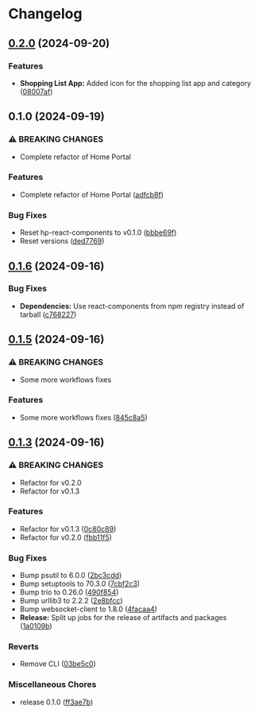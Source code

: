 # Changelog

## [0.2.0](https://github.com/Evanlab02/HomePortal/compare/home-portal-fe-v0.1.0...home-portal-fe-v0.2.0) (2024-09-20)


### Features

* **Shopping List App:** Added icon for the shopping list app and category ([08007af](https://github.com/Evanlab02/HomePortal/commit/08007afd9f0d3eff24987d826174f1964f257fb5))

## 0.1.0 (2024-09-19)


### ⚠ BREAKING CHANGES

* Complete refactor of Home Portal

### Features

* Complete refactor of Home Portal ([adfcb8f](https://github.com/Evanlab02/HomePortal/commit/adfcb8fc5c2c8f62b673df5c8163304ecbb3b053))


### Bug Fixes

* Reset hp-react-components to v0.1.0 ([bbbe69f](https://github.com/Evanlab02/HomePortal/commit/bbbe69ffdf7f58e2c62f1b19de010abef25981d8))
* Reset versions ([ded7769](https://github.com/Evanlab02/HomePortal/commit/ded776986038552dd2d7e0bbcf839be4896377ad))

## [0.1.6](https://github.com/Evanlab02/HomePortal/compare/home-portal-fe-v0.1.5...home-portal-fe-v0.1.6) (2024-09-16)


### Bug Fixes

* **Dependencies:** Use react-components from npm registry instead of tarball ([c768227](https://github.com/Evanlab02/HomePortal/commit/c768227b541e0b57491b7486e537f9dd64423e28))

## [0.1.5](https://github.com/Evanlab02/HomePortal/compare/home-portal-fe-v0.1.3...home-portal-fe-v0.1.5) (2024-09-16)


### ⚠ BREAKING CHANGES

* Some more workflows fixes

### Features

* Some more workflows fixes ([845c8a5](https://github.com/Evanlab02/HomePortal/commit/845c8a54c8f36f82236e83edac651778c44ff48e))

## [0.1.3](https://github.com/Evanlab02/HomePortal/compare/home-portal-fe-v0.1.2...home-portal-fe-v0.1.3) (2024-09-16)


### ⚠ BREAKING CHANGES

* Refactor for v0.2.0
* Refactor for v0.1.3

### Features

* Refactor for v0.1.3 ([0c80c89](https://github.com/Evanlab02/HomePortal/commit/0c80c89b308a1a91c861e9880853d2e92ebd9fe1))
* Refactor for v0.2.0 ([fbb11f5](https://github.com/Evanlab02/HomePortal/commit/fbb11f57a8bba60dffe5a22fa11dd6edfdf1c858))


### Bug Fixes

* Bump psutil to 6.0.0 ([2bc3cdd](https://github.com/Evanlab02/HomePortal/commit/2bc3cdd2a535307cd3a4bdd1c61542695cd685d6))
* Bump setuptools to 70.3.0 ([7cbf2c3](https://github.com/Evanlab02/HomePortal/commit/7cbf2c3a68a8b573e0440e31c629fcc6f7a3984b))
* Bump trio to 0.26.0 ([490f854](https://github.com/Evanlab02/HomePortal/commit/490f854b37274bd93ea93310571736acd7164611))
* Bump urllib3 to 2.2.2 ([2e8bfcc](https://github.com/Evanlab02/HomePortal/commit/2e8bfcc58b2c09fa84bcbe9ec68166a1dc852889))
* Bump websocket-client to 1.8.0 ([4facaa4](https://github.com/Evanlab02/HomePortal/commit/4facaa498b0fd3910a07bfe6adba3747a5e303f6))
* **Release:** Split up jobs for the release of artifacts and packages ([1a0109b](https://github.com/Evanlab02/HomePortal/commit/1a0109ba11fa9796dfcf0c125b5b4fce349e7eb2))


### Reverts

* Remove CLI ([03be5c0](https://github.com/Evanlab02/HomePortal/commit/03be5c08bce08f7ff48fc88b4b5558061f0cb754))


### Miscellaneous Chores

* release 0.1.0 ([ff3ae7b](https://github.com/Evanlab02/HomePortal/commit/ff3ae7ba742ca5727ed53d4fcca6a1af8367eb57))
